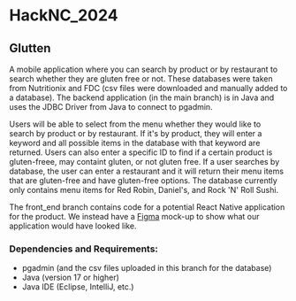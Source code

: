 # HackNC_2024

## Glutten
A mobile application where you can search by product or by restaurant to search whether they are gluten free or not. These databases were taken from Nutritionix and FDC (csv files were downloaded and manually added to a database). The backend application (in the main branch) is in Java and uses the JDBC Driver from Java to connect to pgadmin.

Users will be able to select from the menu whether they would like to search by product or by restaurant. If it's by product, they will enter a keyword and all possible items in the database with that keyword are returned. Users can also enter a specific ID to find if a certain product is gluten-freee, may containt gluten, or not gluten free. If a user searches by database, the user can enter a restaurant and it will return their menu items that are gluten-free and have gluten-free options. The database currently only contains menu items for Red Robin, Daniel's, and Rock 'N' Roll Sushi. 

The front_end branch contains code for a potential React Native application for the product. We instead have a [Figma](https://www.figma.com/design/dNBL64IM0YbTg3IGyOFeuo/glutten?node-id=0-1&t=UjPgm3IRM0ERmCiJ-1) mock-up to show what our application would have looked like.

### Dependencies and Requirements:
- pgadmin (and the csv files uploaded in this branch for the database)
- Java (version 17 or higher)
- Java IDE (Eclipse, IntelliJ, etc.)
